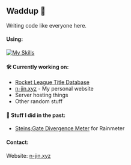 ## Waddup 👊
Writing code like everyone here.

#### Using:
[![My Skills](https://skillicons.dev/icons?i=html,css,php,mysql,js,ts,git,python,lua,bash,vscode,neovim,nextjs,tailwind,linux,debian,ubuntu,raspberrypi,docker,obsidian,github,markdown,tensorflow,pytorch&perline=8)](https://skillicons.dev)
#### 🛠️ Currently working on:
* [Rocket League Title Database](https://rltdb.n-jin.xyz)
* [n-jin.xyz](https://n-jin.xyz) - My personal website
* Server hosting things
* Other random stuff
#### 🔭 Stuff I did in the past:
* [Steins;Gate Divergence Meter](https://github.com/N-Jin/Divergence-Meter-Transparent-Version) for Rainmeter
#### Contact:
Website: [n-jin.xyz](https://n-jin.xyz)


<!--
**N-Jin/n-jin** is a ✨ _special_ ✨ repository because its `README.md` (this file) appears on your GitHub profile.

Here are some ideas to get you started:

- 🔭 I’m currently working on ...
- 🌱 I’m currently learning ...
- 👯 I’m looking to collaborate on ...
- 🤔 I’m looking for help with ...
- 💬 Ask me about ...
- 📫 How to reach me: ...
- 😄 Pronouns: ...
- ⚡ Fun fact: ...
-->
